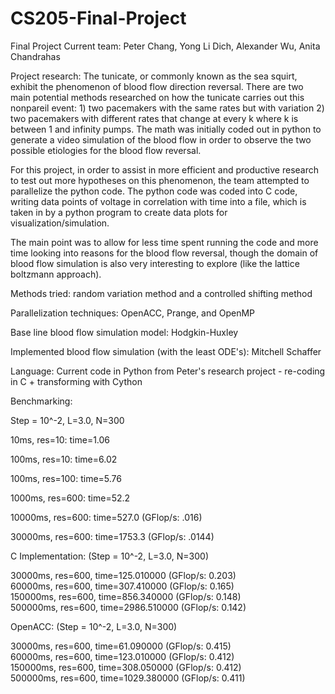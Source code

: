 # CS205-Final-Project
Final Project
Current team: Peter Chang, Yong Li Dich, Alexander Wu, Anita Chandrahas 

Project research: The tunicate, or commonly known as the sea squirt, exhibit the phenomenon of blood flow direction reversal. There are two main potential methods researched on how the tunicate carries out this nonpareil event: 1) two pacemakers with the same rates but with variation 2) two pacemakers with different rates that change at every k where k is between 1 and infinity pumps. The math was initially coded out in python to generate a video simulation of the blood flow in order to observe the two possible etiologies for the blood flow reversal.

For this project, in order to assist in more efficient and productive research to test out more hypotheses on this phenomenon, the team attempted to parallelize the python code. The python code was coded into C code, writing data points of voltage in correlation with time into a file, which is taken in by a python program to create data plots for visualization/simulation. 

The main point was to allow for less time spent running the code and more time looking into reasons for the blood flow reversal, though the domain of blood flow simulation is also very interesting to explore (like the lattice boltzmann approach). 

Methods tried: random variation method and a controlled shifting method

Parallelization techniques: OpenACC, Prange, and OpenMP 

Base line blood flow simulation model: Hodgkin-Huxley 

Implemented blood flow simulation (with the least ODE's): Mitchell Schaffer 

Language: Current code in Python from Peter's research project - re-coding in C + transforming with Cython 

Benchmarking:  

Step = 10^-2, L=3.0, N=300  

10ms, res=10: time=1.06  

100ms, res=10: time=6.02  

100ms, res=100: time=5.76  

1000ms, res=600: time=52.2  

10000ms, res=600: time=527.0  (GFlop/s: .016)

30000ms, res=600: time=1753.3  (GFlop/s: .0144)


C Implementation: (Step = 10^-2, L=3.0, N=300)  

30000ms, res=600, time=125.010000 (GFlop/s: 0.203)  
60000ms, res=600, time=307.410000 (GFlop/s: 0.165)  
150000ms, res=600, time=856.340000 (GFlop/s: 0.148)  
500000ms, res=600, time=2986.510000 (GFlop/s: 0.142)  

OpenACC: (Step = 10^-2, L=3.0, N=300)  

30000ms, res=600, time=61.090000 (GFlop/s: 0.415)  
60000ms, res=600, time=123.010000 (GFlop/s: 0.412)  
150000ms, res=600, time=308.050000 (GFlop/s: 0.412)  
500000ms, res=600, time=1029.380000 (GFlop/s: 0.411)  
